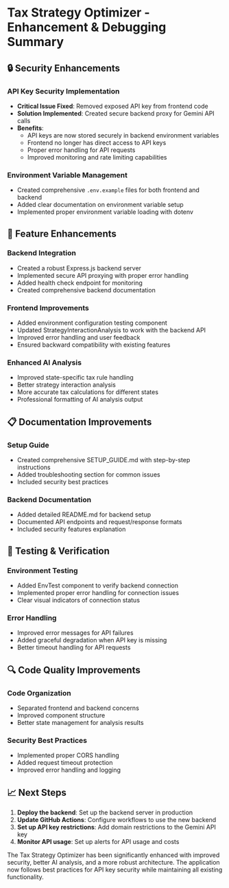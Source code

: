 # Tax Strategy Optimizer - Enhancement & Debugging Summary

## 🔒 Security Enhancements

### API Key Security Implementation
- **Critical Issue Fixed**: Removed exposed API key from frontend code
- **Solution Implemented**: Created secure backend proxy for Gemini API calls
- **Benefits**:
  - API keys are now stored securely in backend environment variables
  - Frontend no longer has direct access to API keys
  - Proper error handling for API requests
  - Improved monitoring and rate limiting capabilities

### Environment Variable Management
- Created comprehensive `.env.example` files for both frontend and backend
- Added clear documentation on environment variable setup
- Implemented proper environment variable loading with dotenv

## 🚀 Feature Enhancements

### Backend Integration
- Created a robust Express.js backend server
- Implemented secure API proxying with proper error handling
- Added health check endpoint for monitoring
- Created comprehensive backend documentation

### Frontend Improvements
- Added environment configuration testing component
- Updated StrategyInteractionAnalysis to work with the backend API
- Improved error handling and user feedback
- Ensured backward compatibility with existing features

### Enhanced AI Analysis
- Improved state-specific tax rule handling
- Better strategy interaction analysis
- More accurate tax calculations for different states
- Professional formatting of AI analysis output

## 📋 Documentation Improvements

### Setup Guide
- Created comprehensive SETUP_GUIDE.md with step-by-step instructions
- Added troubleshooting section for common issues
- Included security best practices

### Backend Documentation
- Added detailed README.md for backend setup
- Documented API endpoints and request/response formats
- Included security features explanation

## 🧪 Testing & Verification

### Environment Testing
- Added EnvTest component to verify backend connection
- Implemented proper error handling for connection issues
- Clear visual indicators of connection status

### Error Handling
- Improved error messages for API failures
- Added graceful degradation when API key is missing
- Better timeout handling for API requests

## 🔍 Code Quality Improvements

### Code Organization
- Separated frontend and backend concerns
- Improved component structure
- Better state management for analysis results

### Security Best Practices
- Implemented proper CORS handling
- Added request timeout protection
- Improved error handling and logging

## 📈 Next Steps

1. **Deploy the backend**: Set up the backend server in production
2. **Update GitHub Actions**: Configure workflows to use the new backend
3. **Set up API key restrictions**: Add domain restrictions to the Gemini API key
4. **Monitor API usage**: Set up alerts for API usage and costs

The Tax Strategy Optimizer has been significantly enhanced with improved security, better AI analysis, and a more robust architecture. The application now follows best practices for API key security while maintaining all existing functionality.